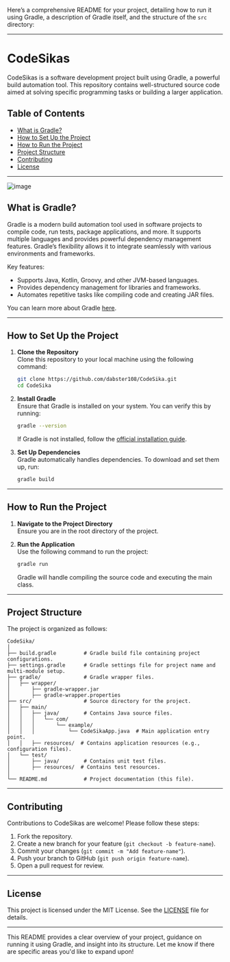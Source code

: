Here’s a comprehensive README for your project, detailing how to run it using Gradle, a description of Gradle itself, and the structure of the `src` directory:

---

# CodeSikas

CodeSikas is a software development project built using Gradle, a powerful build automation tool. This repository contains well-structured source code aimed at solving specific programming tasks or building a larger application.

## Table of Contents

- [What is Gradle?](#what-is-gradle)
- [How to Set Up the Project](#how-to-set-up-the-project)
- [How to Run the Project](#how-to-run-the-project)
- [Project Structure](#project-structure)
- [Contributing](#contributing)
- [License](#license)

---

![image](https://github.com/user-attachments/assets/297084c1-5332-4d92-bb7f-a0180e1a3804)



## What is Gradle?

Gradle is a modern build automation tool used in software projects to compile code, run tests, package applications, and more. It supports multiple languages and provides powerful dependency management features. Gradle’s flexibility allows it to integrate seamlessly with various environments and frameworks.

Key features:
- Supports Java, Kotlin, Groovy, and other JVM-based languages.
- Provides dependency management for libraries and frameworks.
- Automates repetitive tasks like compiling code and creating JAR files.

You can learn more about Gradle [here](https://gradle.org/).

---

## How to Set Up the Project

1. **Clone the Repository**  
   Clone this repository to your local machine using the following command:

   ```bash
   git clone https://github.com/dabster108/CodeSika.git
   cd CodeSika
   ```

2. **Install Gradle**  
   Ensure that Gradle is installed on your system. You can verify this by running:

   ```bash
   gradle --version
   ```

   If Gradle is not installed, follow the [official installation guide](https://gradle.org/install/).

3. **Set Up Dependencies**  
   Gradle automatically handles dependencies. To download and set them up, run:

   ```bash
   gradle build
   ```

---

## How to Run the Project

1. **Navigate to the Project Directory**  
   Ensure you are in the root directory of the project.

2. **Run the Application**  
   Use the following command to run the project:

   ```bash
   gradle run
   ```

   Gradle will handle compiling the source code and executing the main class.

---

## Project Structure

The project is organized as follows:

```plaintext
CodeSika/
│
├── build.gradle         # Gradle build file containing project configurations.
├── settings.gradle      # Gradle settings file for project name and multi-module setup.
├── gradle/              # Gradle wrapper files.
│   ├── wrapper/
│       ├── gradle-wrapper.jar
│       ├── gradle-wrapper.properties
├── src/                 # Source directory for the project.
│   ├── main/
│   │   ├── java/        # Contains Java source files.
│   │   │   └── com/
│   │   │       └── example/
│   │   │           └── CodeSikaApp.java  # Main application entry point.
│   │   ├── resources/  # Contains application resources (e.g., configuration files).
│   └── test/
│       ├── java/        # Contains unit test files.
│       ├── resources/  # Contains test resources.
│
└── README.md            # Project documentation (this file).
```

---

## Contributing

Contributions to CodeSikas are welcome! Please follow these steps:

1. Fork the repository.
2. Create a new branch for your feature (`git checkout -b feature-name`).
3. Commit your changes (`git commit -m "Add feature-name"`).
4. Push your branch to GitHub (`git push origin feature-name`).
5. Open a pull request for review.

---

## License

This project is licensed under the MIT License. See the [LICENSE](LICENSE) file for details.

---

This README provides a clear overview of your project, guidance on running it using Gradle, and insight into its structure. Let me know if there are specific areas you'd like to expand upon!
